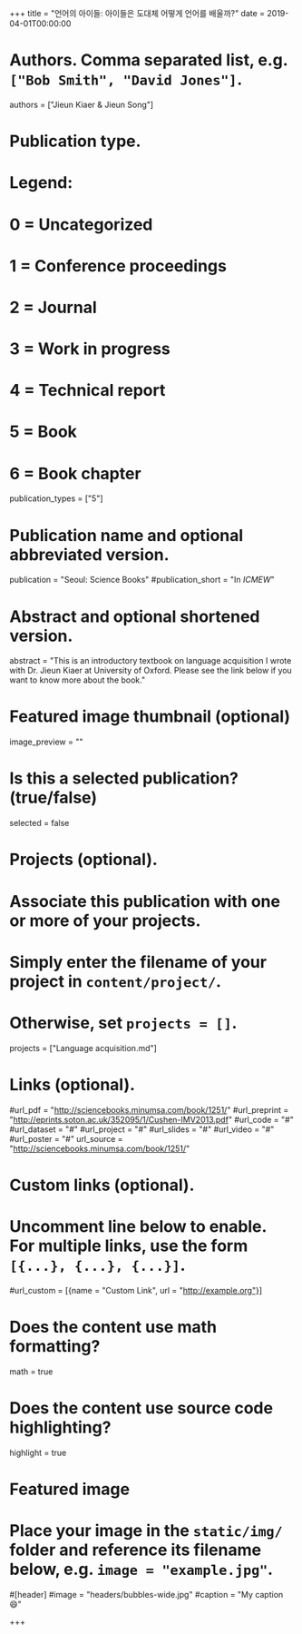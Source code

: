 +++
title = "언어의 아이들: 아이들은 도대체 어떻게 언어를 배울까?"
date = 2019-04-01T00:00:00

# Authors. Comma separated list, e.g. `["Bob Smith", "David Jones"]`.
authors = ["Jieun Kiaer & Jieun Song"]

# Publication type.
# Legend:
# 0 = Uncategorized
# 1 = Conference proceedings
# 2 = Journal
# 3 = Work in progress
# 4 = Technical report
# 5 = Book
# 6 = Book chapter
publication_types = ["5"]

# Publication name and optional abbreviated version.
publication = "Seoul: Science Books"
#publication_short = "In *ICMEW*"

# Abstract and optional shortened version.
abstract = "This is an introductory textbook on language acquisition I wrote with Dr. Jieun Kiaer at University of Oxford. Please see the link below if you want to know more about the book."

# Featured image thumbnail (optional)
image_preview = ""

# Is this a selected publication? (true/false)
selected = false

# Projects (optional).
#   Associate this publication with one or more of your projects.
#   Simply enter the filename of your project in `content/project/`.
#   Otherwise, set `projects = []`.
projects = ["Language acquisition.md"]

# Links (optional).
#url_pdf = "http://sciencebooks.minumsa.com/book/1251/"
#url_preprint = "http://eprints.soton.ac.uk/352095/1/Cushen-IMV2013.pdf"
#url_code = "#"
#url_dataset = "#"
#url_project = "#"
#url_slides = "#"
#url_video = "#"
#url_poster = "#"
url_source = "http://sciencebooks.minumsa.com/book/1251/"

# Custom links (optional).
#   Uncomment line below to enable. For multiple links, use the form `[{...}, {...}, {...}]`.
#url_custom = [{name = "Custom Link", url = "http://example.org"}]

# Does the content use math formatting?
math = true

# Does the content use source code highlighting?
highlight = true

# Featured image
# Place your image in the `static/img/` folder and reference its filename below, e.g. `image = "example.jpg"`.
#[header]
#image = "headers/bubbles-wide.jpg"
#caption = "My caption :smile:"

+++

